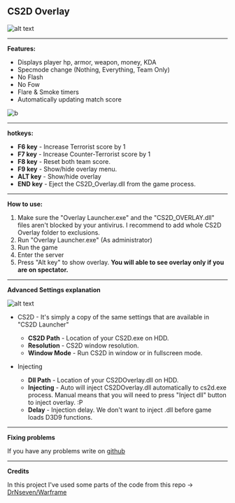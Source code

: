 ## CS2D Overlay ##
![alt text](https://i.imgur.com/iWYpiAM.jpeg)

---
**Features:**

 - Displays player hp, armor, weapon, money, KDA
 - Specmode change (Nothing, Everything, Team Only)
 - No Flash
 - No Fow
 - Flare & Smoke timers
 - Automatically updating match score

![ b](demo/nade-timer.gif)

---
**hotkeys:**

- **F6 key** - Increase Terrorist score by 1
- **F7 key** - Increase Counter-Terrorist score by 1
- **F8 key** - Reset both team score.
- **F9 key** - Show/hide overlay menu.
- **ALT key** - Show/hide overlay
- **END key** - Eject the CS2D_Overlay.dll from the game process.

---
**How to use:**

1. Make sure the "Overlay Launcher.exe" and the "CS2D_OVERLAY.dll" files aren't blocked by your antivirus. I recommend to add whole CS2D Overlay folder to exclusions.
2. Run "Overlay Launcher.exe" (As administrator)
3. Run the game
4. Enter the server
5. Press "Alt key" to show overlay. **You will able to see overlay only if you are on spectator.**

---
**Advanced Settings explanation**

![alt text](https://i.imgur.com/dxJqDQN.png)

- CS2D - It's simply a copy of the same settings that are available in "CS2D Launcher"
	- **CS2D Path** - Location of your CS2D.exe on HDD.
	- **Resolution** - CS2D window resolution.
	- **Window Mode** - Run CS2D in window or in fullscreen mode.

- Injecting
	- **Dll Path** - Location of your CS2DOverlay.dll on HDD.
	- **Injecting** - Auto will inject CS2DOverlay.dll automatically to cs2d.exe process. Manual means that you will need to press "Inject dll" button to inject overlay. :P
	- **Delay** - Injection delay. We don't want to inject .dll before game loads D3D9 functions.

---
**Fixing problems**

If you have any problems write on [github](https://github.com/xAranaktu/CS2D-Overlay/issues)

---
**Credits**

In this project I've used some parts of the code from this repo -> [DrNseven/Warframe](https://github.com/DrNseven/Warframe)
